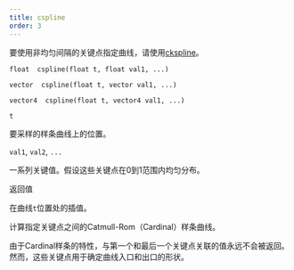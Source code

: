 ```yaml
---
title: cspline
order: 3
---
```


要使用非均匀间隔的关键点指定曲线，请使用[ckspline](ckspline.html "对由位置/值关键点定义的Catmull-Rom（Cardinal）样条进行采样")。

`float  cspline(float t, float val1, ...)`

`vector  cspline(float t, vector val1, ...)`

`vector4  cspline(float t, vector4 val1, ...)`

`t`

要采样的样条曲线上的位置。

`val1`, `val2`, `...`

一系列关键值。假设这些关键点在0到1范围内均匀分布。

返回值

在曲线`t`位置处的插值。

计算指定关键点之间的Catmull-Rom（Cardinal）样条曲线。

由于Cardinal样条的特性，与第一个和最后一个关键点关联的值永远不会被返回。然而，这些关键点用于确定曲线入口和出口的形状。